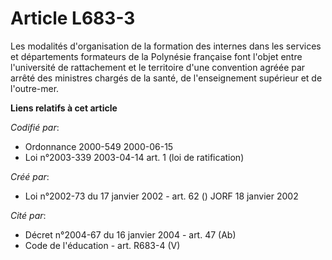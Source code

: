 # Article L683-3

Les modalités d'organisation de la formation des internes dans les services et départements formateurs de la Polynésie
française font l'objet entre l'université de rattachement et le territoire d'une convention agréée par arrêté des ministres
chargés de la santé, de l'enseignement supérieur et de l'outre-mer.

**Liens relatifs à cet article**

_Codifié par_:

  - Ordonnance 2000-549 2000-06-15
  - Loi n°2003-339 2003-04-14 art. 1 (loi de ratification)

_Créé par_:

  - Loi n°2002-73 du 17 janvier 2002 - art. 62 () JORF 18 janvier 2002

_Cité par_:

  - Décret n°2004-67 du 16 janvier 2004 - art. 47 (Ab)
  - Code de l'éducation - art. R683-4 (V)

